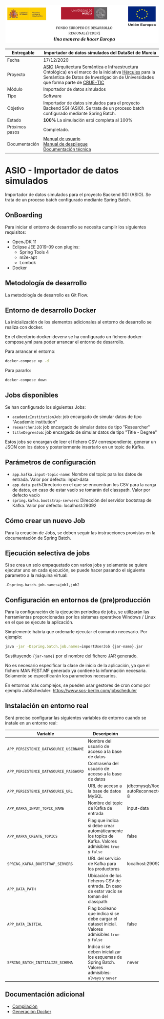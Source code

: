 ![](./images/logos_feder.png)



| Entregable     | Importador de datos simulados del DataSet de Murcia          |
| -------------- | ------------------------------------------------------------ |
| Fecha          | 17/12/2020                                                   |
| Proyecto       | [ASIO](https://www.um.es/web/hercules/proyectos/asio) (Arquitectura Semántica e Infraestructura Ontológica) en el marco de la iniciativa [Hércules](https://www.um.es/web/hercules/) para la Semántica de Datos de Investigación de Universidades que forma parte de [CRUE-TIC](https://www.crue.org/proyecto/hercules/) |
| Módulo         | Importador de datos simulados                                |
| Tipo           | Software                                                     |
| Objetivo       | Importador de datos simulados para el proyecto Backend SGI (ASIO). Se trata de un proceso batch configurado mediante Spring Batch. |
| Estado         | **100%** La simulación está completa al 100%                 |
| Próximos pasos | Completado.                                                  |
| Documentación  | [Manual de usuario](https://github.com/HerculesCRUE/ib-asio-docs-/blob/master/entregables_hito_1/12-An%C3%A1lisis/Manual%20de%20usuario/Manual%20de%20usuario.md)<br />[Manual de despliegue](https://github.com/HerculesCRUE/ib-asio-composeset/blob/master/README.md)<br />[Documentación técnica](https://github.com/HerculesCRUE/ib-asio-docs-/blob/master/entregables_hito_1/11-Arquitectura/ASIO_Izertis_Arquitectura.md) |


# ASIO - Importador de datos simulados

Importador de datos simulados para el proyecto Backend SGI (ASIO). Se trata de un proceso batch configurado mediante Spring Batch. 

## OnBoarding

Para iniciar el entorno de desarrollo se necesita cumplir los siguientes requisitos:

* OpenJDK 11
* Eclipse JEE 2019-09 con plugins:
  * Spring Tools 4
  * m2e-apt
  * Lombok
* Docker

## Metodología de desarrollo

La metodología de desarrollo es Git Flow.

## Entorno de desarrollo Docker

La inicialización de los elementos adicionales al entorno de desarrollo se realiza con docker. 

En el directorio docker-devenv se ha configurado un fichero docker-compose.yml para poder arrancar el entorno de desarrollo.

Para arrancar el entorno:

```bash
docker-compose up -d
```

Para pararlo:

```bash
docker-compose down
```

## Jobs disponibles

Se han configurado los siguientes Jobs:

- `academicInstitutionJob`: job encargado de simular datos de tipo "Academic institution"
- `researcherJob`: job encargado de simular datos de tipo "Researcher"
- `titleDegreeJob`: job encargado de simular datos de tipo "Title - Degree"

Estos jobs se encargan de leer el fichero CSV correspondiente, generar un JSON con los datos y posteriormente insertarlo en un topic de Kafka.

##  Parámetros de configuración

- `app.kafka.input-topic-name`: Nombre del topic para los datos de entrada. Valor por defecto: input-data
- `app.data.path`:Directorio en el que se encuentran los CSV para la carga de datos, en caso de estar vacío se tomarán del classpath. Valor por defecto vacío
- `spring.kafka.bootstrap-servers`: Dirección del servidor bootstrap de Kafka. Valor por defecto: localhost:29092

## Cómo crear un nuevo Job

Para la creación de Jobs, se deben seguir las instrucciones provistas en la documentación de Spring Batch.

## Ejecución selectiva de jobs

Si se crea un solo empaquetado con varios jobs y solamente se quiere ejecutar uno en cada ejecución, se puede hacer pasando el siguiente parametro a la máquina virtual:

	-Dspring.batch.job.names=job1,job2

## Configuración en entornos de (pre)producción

Para la configuración de la ejecución periodica de jobs, se utilizarán las herramientas proporcionadas por los sistemas operativos Windows / Linux en el que se ejecute la aplicación.

Simplemente habría que ordenarle ejecutar el comando necesario. Por ejemplo:

```bash
java -jar -Dspring.batch.job.names=importUserJob {jar-name}.jar
```

Sustituyendo `{jar-name}` por el nombre del fichero JAR generado.

No es necesario especificar la clase de inicio de la aplicación, ya que el fichero MANIFEST.MF generado ya contiene la información necesaria. Solamente se especificarán los parametros necesarios.

En entornos más complejos, se pueden usar gestores de cron como por ejemplo JobScheduler: https://www.sos-berlin.com/jobscheduler

## Instalación en entorno real

Será preciso configurar las siguientes variables de entorno cuando se instale en un entorno real:

|Variable|Descripción|Valor por defecto|
|---|---|---|
|`APP_PERSISTENCE_DATASOURCE_USERNAME`|Nombre del usuario de acceso a la base de datos| |
|`APP_PERSISTENCE_DATASOURCE_PASSWORD`|Contraseña del usuario de acceso a la base de datos| |
|`APP_PERSISTENCE_DATASOURCE_URL`|URL de acceso a la base de datos MySQL|jdbc:mysql://localhost:3306/asio_jobs?autoReconnect=true&useUnicode=true&characterEncoding=UTF-8|
|`APP_KAFKA_INPUT_TOPIC_NAME`|Nombre del topic de Kafka de entrada|input-data|
|`APP_KAFKA_CREATE_TOPICS`|Flag que indica si debe crear automáticamente los topics de Kafka. Valores admisibles `true` y `false`|false|
| `SPRING_KAFKA_BOOTSTRAP_SERVERS` | URL del servicio de Kafka para los productores | localhost:29092 |
|`APP_DATA_PATH`|Ubicación de los ficheros CSV de entrada. En caso de estar vacío se toman del classpath| |
|`APP_DATA_INITIAL`|Flag booleano que indica si se debe cargar el dataset inicial. Valores admisibles `true` y `false`|false|
| `SPRING_BATCH_INITIALIZE_SCHEMA` | Indica si se deben inicializar los esquemas de Spring Batch. Valores admisibles: `always` y `never` | never |

##  Documentación adicional

* [Compilación](docs/build.md)
* [Generación Docker](docs/docker.md)
